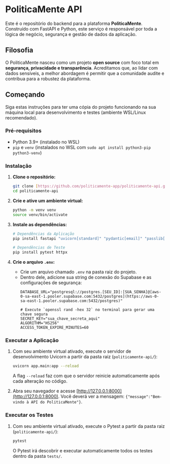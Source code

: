 <!-- Este arquivo foi gerado/atualizado pelo DomTech Forger em 2025-06-30 14:15:29 -->

# PoliticaMente API

Este é o repositório do backend para a plataforma **PoliticaMente**. Construído com FastAPI e Python, este serviço é responsável por toda a lógica de negócio, segurança e gestão de dados da aplicação.

## Filosofia

O PoliticaMente nasceu como um projeto **open source** com foco total em **segurança, privacidade e transparência**. Acreditamos que, ao lidar com dados sensíveis, a melhor abordagem é permitir que a comunidade audite e contribua para a robustez da plataforma.

## Começando

Siga estas instruções para ter uma cópia do projeto funcionando na sua máquina local para desenvolvimento e testes (ambiente WSL/Linux recomendado).

### Pré-requisitos

* Python 3.9+ (instalado no WSL)
* `pip` e `venv` (instalados no WSL com `sudo apt install python3-pip python3-venv`)

### Instalação

1.  **Clone o repositório:**
    ```sh
    git clone [https://github.com/politicamente-app/politicamente-api.git](https://github.com/politicamente-app/politicamente-api.git)
    cd politicamente-api
    ```

2.  **Crie e ative um ambiente virtual:**
    ```sh
    python -m venv venv
    source venv/bin/activate
    ```

3.  **Instale as dependências:**
    ```sh
    # Dependências da Aplicação
    pip install fastapi "uvicorn[standard]" "pydantic[email]" "passlib[bcrypt]" sqlalchemy psycopg2-binary python-dotenv pydantic-settings "python-jose[cryptography]" python-multipart

    # Dependências de Teste
    pip install pytest httpx
    ```
4.  **Crie o arquivo `.env`:**
    * Crie um arquivo chamado `.env` na pasta raiz do projeto.
    * Dentro dele, adicione sua string de conexão do Supabase e as configurações de segurança:
        ```
        DATABASE_URL="postgresql://postgres.[SEU_ID]:[SUA_SENHA]@[aws-0-sa-east-1.pooler.supabase.com:5432/postgres](https://aws-0-sa-east-1.pooler.supabase.com:5432/postgres)"

        # Execute `openssl rand -hex 32` no terminal para gerar uma chave segura
        SECRET_KEY="sua_chave_secreta_aqui"
        ALGORITHM="HS256"
        ACCESS_TOKEN_EXPIRE_MINUTES=60
        ```

### Executar a Aplicação

1.  Com seu ambiente virtual ativado, execute o servidor de desenvolvimento Uvicorn a partir da pasta raiz (`politicamente-api/`):
    ```sh
    uvicorn app.main:app --reload
    ```
    A flag `--reload` faz com que o servidor reinicie automaticamente após cada alteração no código.

2.  Abra seu navegador e acesse [http://127.0.0.1:8000](http://127.0.0.1:8000). Você deverá ver a mensagem: `{"message":"Bem-vindo à API do PoliticaMente"}`.

### Executar os Testes

1.  Com seu ambiente virtual ativado, execute o Pytest a partir da pasta raiz (`politicamente-api/`):
    ```sh
    pytest
    ```
    O Pytest irá descobrir e executar automaticamente todos os testes dentro da pasta `tests/`.